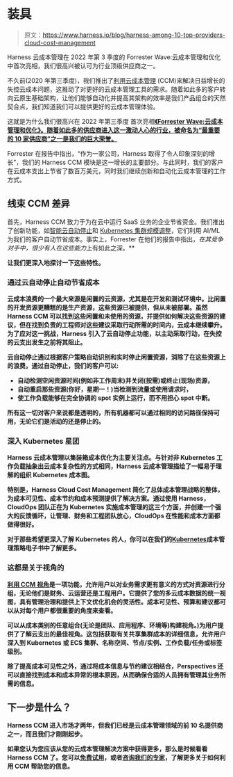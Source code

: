 # 装具

> 原文：<https://www.harness.io/blog/harness-among-10-top-providers-cloud-cost-management>

Harness 云成本管理在 2022 年第 3 季度的 Forrester Wave:云成本管理和优化中首次亮相，我们很高兴被认可为行业顶级供应商之一。

不久前(2020 年第三季度)，我们推出了[利用云成本管理](https://harness.io/products/cloud-cost) (CCM)来解决日益增长的失控云成本问题，这推动了对更好的云成本管理工具的需求。随着如此多的客户转向云原生基础架构，让他们能够自动化并提高其架构的效率是我们产品组合的天然契合点，我们知道我们可以提供更好的云成本管理体验。

这就是为什么我们很高兴在 2022 年第三季度 首次亮相[**《Forrester Wave:云成本管理和优化》。随着如此多的供应商进入这一激动人心的行业，被命名为“最重要的 10 家供应商”之一是我们的巨大荣誉。**](https://www.forrester.com/report/the-forrester-wave-tm-cloud-cost-management-and-optimization-q3-2022/RES176395?objectid=RES176395)

Forrester 在报告中指出，“作为一家公司，Harness 取得了令人印象深刻的增长”，我们的 Harness CCM 模块是这一增长的主要部分。与此同时，我们的客户在云成本支出上节省了数百万美元，同时我们继续创新和自动化云成本管理的工作方式。

## **线束 CCM 差异**

首先，Harness CCM 致力于为在云中运行 SaaS 业务的企业节省资金。我们推出了创新功能，如[智能云自动停止](https://harness.io/blog/cloud-autostopping)和 [Kubernetes 集群规模调整](https://harness.io/blog/kubernetes-cost-savings)，它们利用 AI/ML 为我们的客户自动节省成本。事实上，Forrester 在他们的报告中指出，*在其竞争对手中，很少有人在这些能力*上有如此之深。**

**让我们更深入地探讨一下这些特性。**

### ****通过云自动停止自动节省成本****

**云成本浪费的一个最大来源是闲置的云资源，尤其是在开发和测试环境中。比闲置的开发资源更糟糕的是生产资源，这些资源已被提供，但从未被部署。虽然 Harness CCM 可以找到这些闲置和未使用的资源，并提供如何解决这些资源的建议，但在找到负责的工程师对这些建议采取行动所需的时间内，云成本继续攀升。为了应对这一挑战，Harness 引入了云自动停止功能，以主动采取行动，在失控的云支出发生之前将其阻止。**

**云自动停止通过根据客户策略自动识别和实时停止闲置资源，消除了在这些资源上的浪费。通过自动停止，我们的客户可以:**

*   **自动检测空闲资源时间(例如非工作周末)并关闭(按需)或终止(现场)资源，**
*   **自动重启那些资源(你好，星期一！)当检测到流量或使用请求时，**
*   **使工作负载能够在完全协调的 spot 实例上运行，而不用担心 spot 中断。**

**所有这一切对客户来说都是透明的，所有机器都可以通过相同的访问路径保持可用，无论它们是活动的还是停止的。**

### ****深入 Kubernetes 星团****

**Harness 云成本管理以集装箱成本优化为主要关注点。与针对非 Kubernetes 工作负载抽象出云成本复杂性的方式相同，Harness 云成本管理描绘了一幅易于理解的组织 Kubernetes 成本图。**

**特别是，Harness Cloud Cost Management 简化了总体成本管理战略的整体，为成本可见性、成本节约和成本预测提供了解决方案。通过使用 Harness，CloudOps 团队正在为 Kubernetes 实施成本管理的这三个方面，并创建一个强大的反馈循环，让管理、财务和工程团队放心，CloudOps 在性能和成本方面都做得很好。**

**对于那些希望更深入了解 Kubernetes 的人，你可以在我们的[Kubernetes](https://harness.io/ebooks/ebook-cost-management-kubernetes)成本管理策略电子书中了解更多。**

### ****这都是关于视角的****

**[利用 CCM 视角](https://harness.io/blog/attributing-costs-harness-cloud-cost-management)是一项功能，允许用户以对业务需求更有意义的方式对资源进行分组，无论他们是财务、云运营还是工程用户。它提供了您的多云成本数据的统一视图，具有管理治理和提供上下文优化机会的灵活性。成本可见性、预算和建议都可以从对每个用户都很重要的角度来查看。**

**可以从成本类别的任意组合(无论是团队、应用程序、环境等)构建视角。)为用户提供了了解云支出的最佳视角。这包括获取有关共享集群成本的详细信息，允许用户深入到 Kubernetes 或 ECS 集群、名称空间、节点/实例、工作负载/任务或标签级别。**

**除了提高成本可见性之外，通过将成本信息与节约建议相结合，Perspectives 还可以直接找到成本和成本异常的根本原因，从而确保合适的人员拥有管理其业务所需的信息。**

## **下一步是什么？**

**Harness CCM 进入市场才两年，但我们已经是云成本管理领域的前 10 名提供商之一，而且我们才刚刚起步。**

**如果您认为您应该从您的云成本管理解决方案中获得更多，那么是时候看看 Harness CCM 了。您可以[免费试用](https://app.harness.io/auth/#/signup/?module=ce)，或者[咨询我们的专家](https://harness.io/demo/next-gen)，了解更多关于如何利用 CCM 帮助您的信息。**